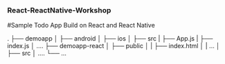 ### React-ReactNative-Workshop
#Sample Todo App Build on React and React Native

.
├── demoapp
│   ├── android
│   ├── ios
│   ├── src
|   ├── App.js
|   ├── index.js
│   ....
├── demoapp-react
│   ├── public
│   |   ├── index.html
│   |   ...
│   ├── src
│   ....
└── ...
